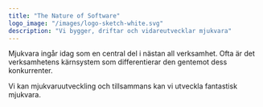 ```yaml
---
title: "The Nature of Software"
logo_image: "/images/logo-sketch-white.svg"
description: "Vi bygger, driftar och vidareutvecklar mjukvara"
---
```


Mjukvara ingår idag som en central del i nästan all verksamhet.
Ofta är det verksamhetens kärnsystem som differentierar den gentemot dess konkurrenter.

Vi kan mjukvaruutveckling och tillsammans kan vi utveckla fantastisk mjukvara.
